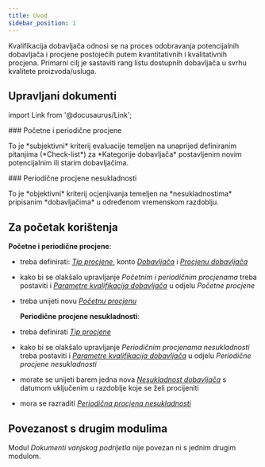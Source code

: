 ```yaml
---
title: Uvod
sidebar_position: 1
---
```


Kvalifikacija dobavljača odnosi se na proces odobravanja potencijalnih dobavljača i procjene postojećih putem kvantitativnih i kvalitativnih procjena. Primarni cilj je sastaviti rang listu dostupnih dobavljača u svrhu kvalitete proizvoda/usluga.   


## Upravljani dokumenti

import Link from '@docusaurus/Link';

<div className="cardContainer">
    <div className="card">
###     <Link to="/docs/quality/vendor-rating/initial-vendor-rating">Početne i periodične procjene</Link>
        <p>To je *subjektivni* kriterij evaluacije temeljen na unaprijed definiranim pitanjima (*Check-list*) za *Kategorije dobavljača* postavljenim novim potencijalnim ili starim dobavljačima.</p>
    </div>
    <div className="card">
###     <Link to="/docs/quality/vendor-rating/vendor-rating-on-nc">Periodične procjene nesukladnosti</Link>
        <p>To je *objektivni* kriterij ocjenjivanja temeljen na *nesukladnostima* pripisanim *dobavljačima* u određenom vremenskom razdoblju.</p>
    </div>
</div>


## Za početak korištenja   

   **Početne i periodične procjene**:
- treba definirati: [*Tip procjene*](/docs/configurations/tables/quality/vendor-rating/vendor-rating-type), konto [*Dobavljača*](/docs/erp-home/registers/contacts/create-new-contact/accounting-data/accounting-data-intro) i [*Procjenu dobavljača*](/docs/configurations/tables/quality/vendor-rating/vendor-ratings)   
- kako bi se olakšalo upravljanje *Početnim i periodičnim procjenama* treba postaviti i [*Parametre kvalifikacija dobavljača*](/docs/configurations/parameters/quality/vendor-ratings) u odjelu *Početne procjene*   
- treba unijeti novu [*Početnu procjenu*](/docs/quality/vendor-rating/initial-vendor-rating)   

   **Periodične procjene nesukladnosti**:
- treba definirati [*Tip procjene*](/docs/configurations/tables/quality/vendor-rating/vendor-rating-type)   
- kako bi se olakšalo upravljanje *Periodičnim procjenama nesukladnosti* treba postaviti i [*Parametre kvalifikacija dobavljača*](/docs/configurations/parameters/quality/vendor-ratings) u odjelu *Periodične procjene nesukladnosti*   
- morate se unijeti barem jedna nova [*Nesukladnost dobavljača*](/docs/quality/claims-and-non-compliance/non-compliances/non-compliance) s datumom uključenim u razdoblje koje se želi procijeniti   
- mora se razraditi [*Periodična procjena nesukladnosti*](/docs/quality/vendor-rating/vendor-rating-on-nc)   


## Povezanost s drugim modulima
Modul *Dokumenti vanjskog podrijetla* nije povezan ni s jednim drugim modulom.   
